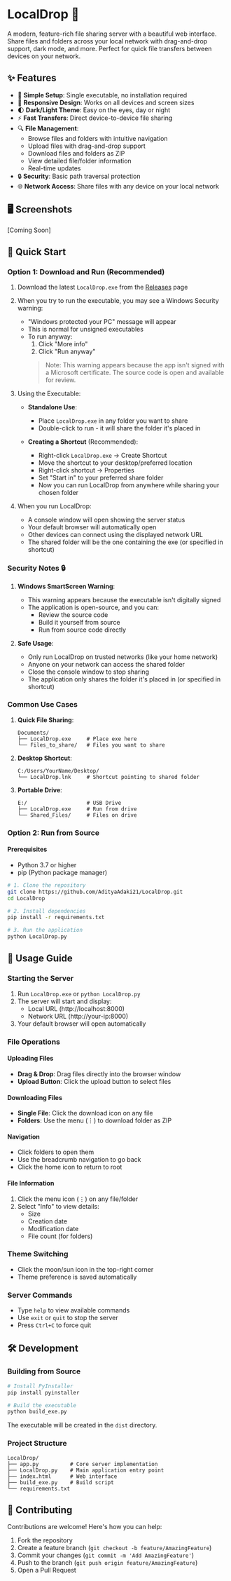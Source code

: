 # LocalDrop 🚀

A modern, feature-rich file sharing server with a beautiful web interface. Share files and folders across your local network with drag-and-drop support, dark mode, and more. Perfect for quick file transfers between devices on your network.

## ✨ Features

- 🎯 **Simple Setup**: Single executable, no installation required
- 📱 **Responsive Design**: Works on all devices and screen sizes
- 🌓 **Dark/Light Theme**: Easy on the eyes, day or night
- ⚡ **Fast Transfers**: Direct device-to-device file sharing
- 🔍 **File Management**:
  - Browse files and folders with intuitive navigation
  - Upload files with drag-and-drop support
  - Download files and folders as ZIP
  - View detailed file/folder information
  - Real-time updates
- 🔒 **Security**: Basic path traversal protection
- 🌐 **Network Access**: Share files with any device on your local network

## 🖥️ Screenshots

[Coming Soon]

## 🚀 Quick Start

### Option 1: Download and Run (Recommended)

1. Download the latest `LocalDrop.exe` from the [Releases](https://github.com/AdityaAdaki21/LocalDrop/releases) page

2. When you try to run the executable, you may see a Windows Security warning:
   - "Windows protected your PC" message will appear
   - This is normal for unsigned executables
   - To run anyway:
     1. Click "More info"
     2. Click "Run anyway"
     > Note: This warning appears because the app isn't signed with a Microsoft certificate. The source code is open and available for review.

3. Using the Executable:
   - **Standalone Use**: 
     - Place `LocalDrop.exe` in any folder you want to share
     - Double-click to run - it will share the folder it's placed in
   
   - **Creating a Shortcut** (Recommended):
     - Right-click `LocalDrop.exe` → Create Shortcut
     - Move the shortcut to your desktop/preferred location
     - Right-click shortcut → Properties
     - Set "Start in" to your preferred share folder
     - Now you can run LocalDrop from anywhere while sharing your chosen folder

4. When you run LocalDrop:
   - A console window will open showing the server status
   - Your default browser will automatically open
   - Other devices can connect using the displayed network URL
   - The shared folder will be the one containing the exe (or specified in shortcut)

### Security Notes 🔒

1. **Windows SmartScreen Warning**:
   - This warning appears because the executable isn't digitally signed
   - The application is open-source, and you can:
     - Review the source code
     - Build it yourself from source
     - Run from source code directly

2. **Safe Usage**:
   - Only run LocalDrop on trusted networks (like your home network)
   - Anyone on your network can access the shared folder
   - Close the console window to stop sharing
   - The application only shares the folder it's placed in (or specified in shortcut)

### Common Use Cases

1. **Quick File Sharing**:
   ```
   Documents/
   ├── LocalDrop.exe     # Place exe here
   └── Files_to_share/   # Files you want to share
   ```

2. **Desktop Shortcut**:
   ```
   C:/Users/YourName/Desktop/
   └── LocalDrop.lnk     # Shortcut pointing to shared folder
   ```

3. **Portable Drive**:
   ```
   E:/                   # USB Drive
   ├── LocalDrop.exe     # Run from drive
   └── Shared_Files/     # Files on drive
   ```

### Option 2: Run from Source

#### Prerequisites
- Python 3.7 or higher
- pip (Python package manager)

```bash
# 1. Clone the repository
git clone https://github.com/AdityaAdaki21/LocalDrop.git
cd LocalDrop

# 2. Install dependencies
pip install -r requirements.txt

# 3. Run the application
python LocalDrop.py
```

## 📖 Usage Guide

### Starting the Server

1. Run `LocalDrop.exe` or `python LocalDrop.py`
2. The server will start and display:
   - Local URL (http://localhost:8000)
   - Network URL (http://your-ip:8000)
3. Your default browser will open automatically

### File Operations

#### Uploading Files
- **Drag & Drop**: Drag files directly into the browser window
- **Upload Button**: Click the upload button to select files

#### Downloading Files
- **Single File**: Click the download icon on any file
- **Folders**: Use the menu (⋮) to download folder as ZIP

#### Navigation
- Click folders to open them
- Use the breadcrumb navigation to go back
- Click the home icon to return to root

#### File Information
1. Click the menu icon (⋮) on any file/folder
2. Select "Info" to view details:
   - Size
   - Creation date
   - Modification date
   - File count (for folders)

### Theme Switching
- Click the moon/sun icon in the top-right corner
- Theme preference is saved automatically

### Server Commands
- Type `help` to view available commands
- Use `exit` or `quit` to stop the server
- Press `Ctrl+C` to force quit

## 🛠️ Development

### Building from Source

```bash
# Install PyInstaller
pip install pyinstaller

# Build the executable
python build_exe.py
```

The executable will be created in the `dist` directory.

### Project Structure
```
LocalDrop/
├── app.py          # Core server implementation
├── LocalDrop.py    # Main application entry point
├── index.html      # Web interface
├── build_exe.py    # Build script
└── requirements.txt
```

## 🤝 Contributing

Contributions are welcome! Here's how you can help:

1. Fork the repository
2. Create a feature branch (`git checkout -b feature/AmazingFeature`)
3. Commit your changes (`git commit -m 'Add AmazingFeature'`)
4. Push to the branch (`git push origin feature/AmazingFeature`)
5. Open a Pull Request
